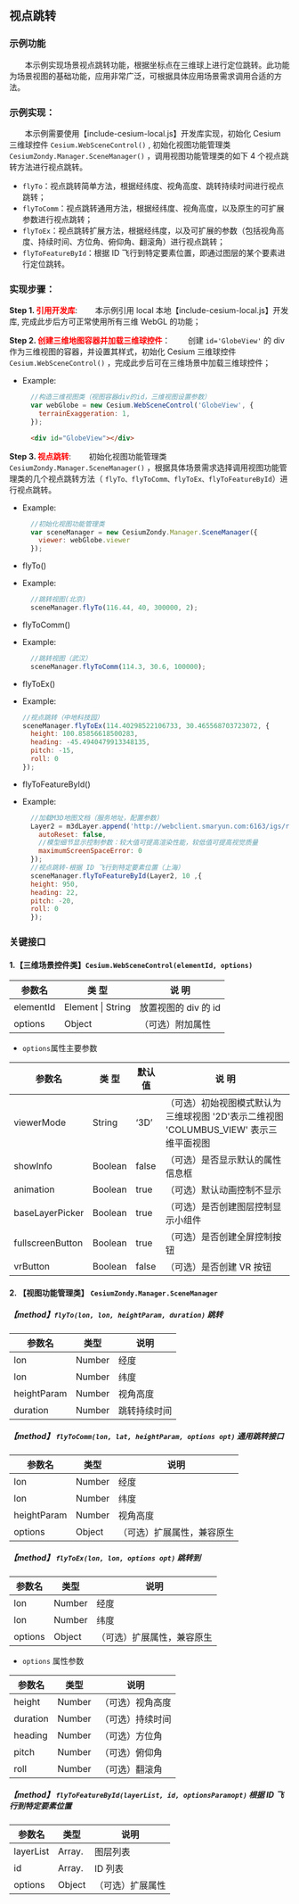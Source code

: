 ## 视点跳转

### 示例功能

&ensp;&ensp;&ensp;&ensp;本示例实现场景视点跳转功能，根据坐标点在三维球上进行定位跳转。此功能为场景视图的基础功能，应用非常广泛，可根据具体应用场景需求调用合适的方法。

### 示例实现：

&ensp;&ensp;&ensp;&ensp;本示例需要使用【include-cesium-local.js】开发库实现，初始化 Cesium 三维球控件 `Cesium.WebSceneControl()` , 初始化视图功能管理类 `CesiumZondy.Manager.SceneManager()` ，调用视图功能管理类的如下 4 个视点跳转方法进行视点跳转。

- `flyTo`：视点跳转简单方法，根据经纬度、视角高度、跳转持续时间进行视点跳转；
- `flyToComm`：视点跳转通用方法，根据经纬度、视角高度，以及原生的可扩展参数进行视点跳转；
- `flyToEx`：视点跳转扩展方法，根据经纬度，以及可扩展的参数（包括视角高度、持续时间、方位角、俯仰角、翻滚角）进行视点跳转；
- `flyToFeatureById`：根据 ID 飞行到特定要素位置，即通过图层的某个要素进行定位跳转。

### 实现步骤：

**Step 1. <font color=red>引用开发库</font>**:
&ensp;&ensp;&ensp;&ensp;本示例引用 local 本地【include-cesium-local.js】开发库, 完成此步后方可正常使用所有三维 WebGL 的功能；

**Step 2. <font color=red>创建三维地图容器并加载三维球控件</font>**：
&ensp;&ensp;&ensp;&ensp;创建 `id='GlobeView'` 的 div 作为三维视图的容器，并设置其样式，初始化 Cesium 三维球控件 `Cesium.WebSceneControl()` ，完成此步后可在三维场景中加载三维球控件；

- Example:

  ```Javascript
    //构造三维视图类（视图容器div的id，三维视图设置参数）
    var webGlobe = new Cesium.WebSceneControl('GlobeView', {
      terrainExaggeration: 1,
    });
  ```

  ```html
    <div id="GlobeView"></div>
  ```

**Step 3. <font color=red>视点跳转</font>**:
&ensp;&ensp;&ensp;&ensp;初始化视图功能管理类 `CesiumZondy.Manager.SceneManager()` ，根据具体场景需求选择调用视图功能管理类的几个视点跳转方法（ `flyTo、flyToComm、flyToEx、flyToFeatureById`）进行视点跳转。

- Example:
  ```Javascript
    //初始化视图功能管理类
    var sceneManager = new CesiumZondy.Manager.SceneManager({
      viewer: webGlobe.viewer
    });
  ```

* flyTo()

* Example:
  ```Javascript
    //跳转视图(北京)
    sceneManager.flyTo(116.44, 40, 300000, 2);
  ```

- flyToComm()

* Example:
  ```Javascript
    //跳转视图（武汉）
    sceneManager.flyToComm(114.3, 30.6, 100000);
  ```

- flyToEx()

* Example:
    ```Javascript
    //视点跳转（中地科技园）
    sceneManager.flyToEx(114.40298522106733, 30.465568703723072, {
      height: 100.85856618500283,
      heading: -45.4940479913348135,
      pitch: -15,
      roll: 0
    });
  ```

- flyToFeatureById()

* Example:

  ```Javascript
    //加载M3D地图文档（服务地址，配置参数）
    Layer2 = m3dLayer.append('http://webclient.smaryun.com:6163/igs/rest/g3d/buildings1', {
      autoReset: false,
      //模型细节显示控制参数：较大值可提高渲染性能，较低值可提高视觉质量
      maximumScreenSpaceError: 0
    });
    //视点跳转-根据 ID 飞行到特定要素位置（上海）
    sceneManager.flyToFeatureById(Layer2, 10 ,{
    height: 950,
    heading: 22,
    pitch: -20,
    roll: 0
    });
  ```

### 关键接口

#### 1.【三维场景控件类】`Cesium.WebSceneControl(elementId, options)`

| 参数名    | 类 型             | 说 明                |
| --------- | ----------------- | -------------------- |
| elementId | Element \| String | 放置视图的 div 的 id |
| options   | Object            | （可选）附加属性     |

- `options`属性主要参数

| 参数名           | 类 型   | 默认值 | 说 明                                                                                  |
| ---------------- | ------- | ------ | -------------------------------------------------------------------------------------- |
| viewerMode       | String  | ‘3D’   | （可选）初始视图模式默认为三维球视图 '2D'表示二维视图 'COLUMBUS_VIEW' 表示三维平面视图 |
| showInfo         | Boolean | false  | （可选）是否显示默认的属性信息框                                                       |
| animation        | Boolean | true   | （可选）默认动画控制不显示                                                             |
| baseLayerPicker  | Boolean | true   | （可选）是否创建图层控制显示小组件                                                     |
| fullscreenButton | Boolean | true   | （可选）是否创建全屏控制按钮                                                           |
| vrButton         | Boolean | false  | （可选）是否创建 VR 按钮                                                               |

#### 2. 【视图功能管理类】 `CesiumZondy.Manager.SceneManager`

##### 【method】`flyTo(lon, lon, heightParam, duration)` 跳转

| 参数名      | 类型   | 说明         |
| ----------- | ------ | ------------ |
| lon         | Number | 经度         |
| lon         | Number | 纬度         |
| heightParam | Number | 视角高度     |
| duration    | Number | 跳转持续时间 |

##### 【method】 `flyToComm(lon, lat, heightParam, options opt)` 通用跳转接口

| 参数名      | 类型   | 说明                       |
| ----------- | ------ | -------------------------- |
| lon         | Number | 经度                       |
| lon         | Number | 纬度                       |
| heightParam | Number | 视角高度                   |
| options     | Object | （可选）扩展属性，兼容原生 |

##### 【method】 `flyToEx(lon, lon, options opt)` 跳转到

| 参数名  | 类型   | 说明                       |
| ------- | ------ | -------------------------- |
| lon     | Number | 经度                       |
| lon     | Number | 纬度                       |
| options | Object | （可选）扩展属性，兼容原生 |

- `options` 属性参数

| 参数名   | 类型   | 说明             |
| -------- | ------ | ---------------- |
| height   | Number | （可选）视角高度 |
| duration | Number | （可选）持续时间 |
| heading  | Number | （可选）方位角   |
| pitch    | Number | （可选）俯仰角   |
| roll     | Number | （可选）翻滚角   |

##### 【method】 `flyToFeatureById(layerList, id, optionsParamopt)` 根据 ID 飞行到特定要素位置

| 参数名    | 类型          | 说明             |
| --------- | ------------- | ---------------- |
| layerList | Array.<layer> | 图层列表         |
| id        | Array.<id>    | ID 列表          |
| options   | Object        | （可选）扩展属性 |
